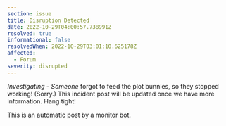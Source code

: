 ```yaml
---
section: issue
title: Disruption Detected
date: 2022-10-29T04:00:57.738991Z
resolved: true
informational: false
resolvedWhen: 2022-10-29T03:01:10.625178Z
affected:
  - Forum
severity: disrupted
---
```

*Investigating* - _Someone_ forgot to feed the plot bunnies, so they stopped working! (Sorry.) This incident post will be updated once we have more information. Hang tight!

This is an automatic post by a monitor bot.
        